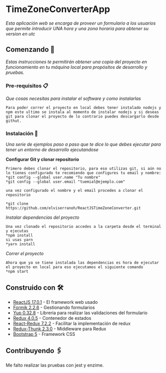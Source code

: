 # TimeZoneConverterApp

_Esta aplicación web se encarga de proveer un formulario a los usuarios que permite introducir UNA hora y una zona horaria para obtener su version en utc_

## Comenzando 🚀

_Estas instrucciones te permitirán obtener una copia del proyecto en funcionamiento en tu máquina local para propósitos de desarrollo y pruebas._

### Pre-requisitos 📋

_Que cosas necesitas para instalar el software y como instalarlas_

```
Para poder correr el proyecto en local debes tener instalado nodejs y npm este ultimo se instala al momento de instalar nodejs y si deseas git para clonar el proyecto de lo contrario puedes descargarlo desde githut.
```

### Instalación 🔧

_Una serie de ejemplos paso a paso que te dice lo que debes ejecutar para tener un entorno de desarrollo ejecutandose_

__Configurar Git y clonar repositorio__

```
Primero debes clonar el repositorio, para eso utilizas git, si aún no lo tienes configurado te recomiendo que configures tu email y nombre:
*git config --global user.name "Tu nombre"
*git config --global user.email "tuemial@ejemplo.com"

una vez configurado el nombre y el email procedes a clonar el repositorio

*git clone https://github.com/elviserranoh/ReactJSTimeZoneConverter.git

```

_Instalar dependencias del proyecto_

```
Una vez clonado el repositorio accedes a la carpeta desde el terminal y ejecutas
*npm install
si usas yarn
*yarn install
```

_Correr el proyecto_

```
Ahora que ya se tiene instalada las dependencias es hora de ejecutar el proyecto en local para eso ejecutamos el siguiente comando
*npm start
```

## Construido con 🛠️

* [ReactJS 17.0.1](https://reactjs.org/docs/getting-started.html) - El framework web usado
* [Formik 2.2.6](https://formik.org/docs/overview) - Gestionando formularios
* [Yup 0.32.8](https://formik.org/docs/overview) - Libreria para realizar las validaciones del formulario
* [Redux 4.0.5](https://redux.js.org/introduction/getting-started) - Contenedor de estados
* [React-Redux 7.2.2](https://redux.js.org/introduction/getting-started) - Facilitar la implementación de redux
* [Redux-Thunk 2.3.0](https://redux.js.org/introduction/getting-started) - Middleware para Redux
* [Bootstrap 5](https://redux.js.org/introduction/getting-started) - Framework CSS

## Contribuyendo 🖇️

Me falto realizar las pruebas con jest y enzime.

